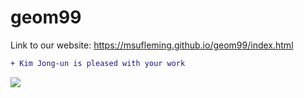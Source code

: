 # geom99

Link to our website: https://msufleming.github.io/geom99/index.html

```diff
+ Kim Jong-un is pleased with your work
```
![](https://static.independent.co.uk/s3fs-public/thumbnails/image/2015/05/18/18/banner-kim-jong-un-missiles-test-north-korea-v2.jpg)

